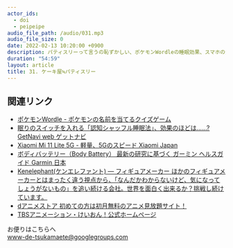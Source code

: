 ```yaml
---
actor_ids:
  - doi
  - peipeipe
audio_file_path: /audio/031.mp3
audio_file_size: 0
date: 2022-02-13 10:20:00 +0900
description: パティスリーって言うの恥ずかしい、ポケモンWordleの睡眠効果、スマホの大きさとガラケーに大量ストラップ時代、地上波で見れるのにdアニメストアで見るについて話しました。
duration: "54:59"
layout: article
title: 31. ケーキ屋≒パティスリー 
---
```



## 関連リンク
- [ポケモンWordle - ポケモンの名前を当てるクイズゲーム](https://wordle.mega-yadoran.jp/)
- [眠りのスイッチを入れる「認知シャッフル睡眠法」、効果のほどは……?  GetNavi web ゲットナビ](https://getnavi.jp/healthcare/186816/)
- [Xiaomi Mi 11 Lite 5G - 軽量、5Gのスピード  Xiaomi Japan](https://www.mi.com/jp/product/mi-11-lite-5g/)
- [ボディバッテリー（Body Battery）  最新の研究に基づく ガーミン ヘルスガイド  Garmin 日本](https://www.garmin.co.jp/minisite/health/guide/body-battery/)
- [Kenelephant(ケンエレファント) — フィギュアメーカー  ほかのフィギュアメーカーとはまったく違う視点から、「なんだかわからないけど、気になってしょうがないもの」を追い続ける会社。世界を面白く出来るか？挑戦し続けています。](https://kenelephant.co.jp/)
- [dアニメストア  初めての方は初月無料のアニメ見放題サイト！](https://anime.dmkt-sp.jp/animestore/tp_pc)
- [TBSアニメーション・けいおん！公式ホームページ](https://www.tbs.co.jp/anime/k-on/)


お便りはこちらへ<br/>
www-de-tsukamaete@googlegroups.com